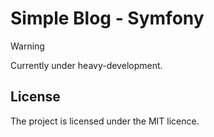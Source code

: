 # Simple Blog - Symfony

> [!WARNING]
>
> Currently under heavy-development.

## License

The project is licensed under the MIT licence.
